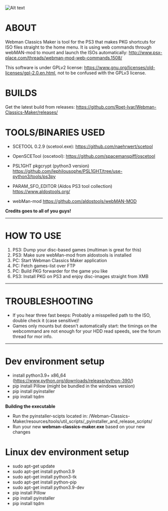 
![Alt text](https://i.imgur.com/AHBXvnK.png "Optional title")
# ABOUT
Webman Classics Maker is tool for the PS3 that makes PKG shortcuts for ISO files straight to the home menu. It is using web commands  through webMAN-mod to mount and launch the ISOs automatically:
http://www.psx-place.com/threads/webman-mod-web-commands.1508/

This software is under GPLv2 license: https://www.gnu.org/licenses/old-licenses/gpl-2.0.en.html, not to be confused with the GPLv3 license.

# BUILDS
Get the latest build from releases:
https://github.com/Roet-Ivar/Webman-Classics-Maker/releases/

# TOOLS/BINARIES USED

* SCETOOL 0.2.9 (scetool.exe):
https://github.com/naehrwert/scetool

* OpenSCETool (oscetool):
https://github.com/spacemanspiff/oscetool

* PSL1GHT pkgcrypt (python3 version)
https://github.com/lephilousophe/PSL1GHT/tree/use-python3/tools/ps3py

* PARAM_SFO_EDITOR (Aldos PS3 tool collection)
https://www.aldostools.org/

* webMan-mod
https://github.com/aldostools/webMAN-MOD


**Credits goes to all of you guys!**

------------------------------------------------------------------------
# HOW TO USE
1. PS3: Dump your disc-based games (multiman is great for this)
2. PS3: Make sure webMan-mod from aldostools is installed
3. PC: Start Webman Classics Maker application
4. PC: Fetch games-list over FTP
5. PC: Build PKG forwarder for the game you like
6. PS3: Install PKG on PS3 and enjoy disc-images straight from XMB	
---------------------------------------------------------------------------------------------------	
# TROUBLESHOOTING
	
* If you hear three fast beeps: Probably a misspelled path to the ISO, double check it (case sensitive)!
* Games only mounts but doesn't automatically start: the timings on the webcommand are not enough for
your HDD read speeds, see the forum thread for mor info.  	
---------------------------------------------------------------------------------------------------

# Dev environment setup 

* install python3.9+ x86_64 (https://www.python.org/downloads/release/python-390/)
* pip install Pillow (might be bundled in the windows version)
* pip install pyinstaller
* pip install tqdm

**Building the executable**

* Run the pyinstaller-scipts located in:
/Webman-Classics-Maker/resources/tools/util_scripts/_pyinstaller_and_release_scripts/
* Run your new **webman-classics-maker.exe** based on your new changes


# Linux dev environment setup

* sudo apt-get update
* sudo apt-get install python3.9
* sudo apt-get install python3-tk
* sudo apt-get install python-pip
* sudo apt-get install python3.9-dev
* pip install Pillow
* pip install pyinstaller
* pip install tqdm

